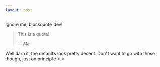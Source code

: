 ```yaml
---
layout: post
---
```

Ignore me, blockquote dev!

> This is a quote!
>
> -- <cite>Me</cite>

Well darn it, the defaults look pretty decent. Don't want to go with those though, just on principle <.<